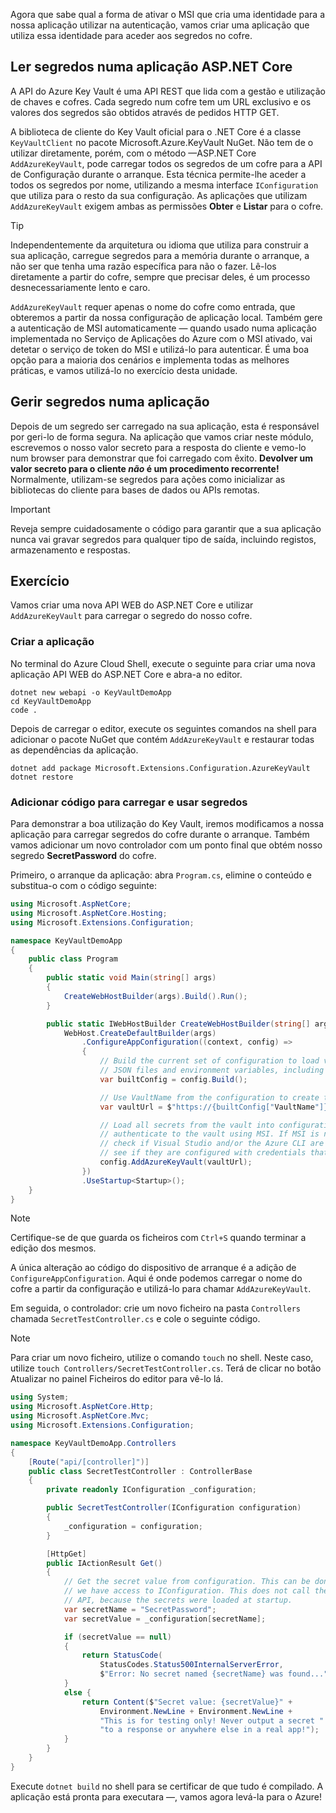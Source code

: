 Agora que sabe qual a forma de ativar o MSI que cria uma identidade para a nossa aplicação utilizar na autenticação, vamos criar uma aplicação que utiliza essa identidade para aceder aos segredos no cofre.

## <a name="reading-secrets-in-an-aspnet-core-app"></a>Ler segredos numa aplicação ASP.NET Core

A API do Azure Key Vault é uma API REST que lida com a gestão e utilização de chaves e cofres. Cada segredo num cofre tem um URL exclusivo e os valores dos segredos são obtidos através de pedidos HTTP GET.

A biblioteca de cliente do Key Vault oficial para o .NET Core é a classe `KeyVaultClient` no pacote Microsoft.Azure.KeyVault NuGet. Não tem de o utilizar diretamente, porém, com o método &mdash;ASP.NET Core `AddAzureKeyVault`, pode carregar todos os segredos de um cofre para a API de Configuração durante o arranque. Esta técnica permite-lhe aceder a todos os segredos por nome, utilizando a mesma interface `IConfiguration` que utiliza para o resto da sua configuração. As aplicações que utilizam `AddAzureKeyVault` exigem ambas as permissões **Obter** e **Listar** para o cofre.

> [!TIP]
> Independentemente da arquitetura ou idioma que utiliza para construir a sua aplicação, carregue segredos para a memória durante o arranque, a não ser que tenha uma razão específica para não o fazer. Lê-los diretamente a partir do cofre, sempre que precisar deles, é um processo desnecessariamente lento e caro.

`AddAzureKeyVault` requer apenas o nome do cofre como entrada, que obteremos a partir da nossa configuração de aplicação local. Também gere a autenticação de MSI automaticamente &mdash; quando usado numa aplicação implementada no Serviço de Aplicações do Azure com o MSI ativado, vai detetar o serviço de token do MSI e utilizá-lo para autenticar. É uma boa opção para a maioria dos cenários e implementa todas as melhores práticas, e vamos utilizá-lo no exercício desta unidade.

## <a name="handling-secrets-in-an-app"></a>Gerir segredos numa aplicação

Depois de um segredo ser carregado na sua aplicação, esta é responsável por geri-lo de forma segura. Na aplicação que vamos criar neste módulo, escrevemos o nosso valor secreto para a resposta do cliente e vemo-lo num browser para demonstrar que foi carregado com êxito. **Devolver um valor secreto para o cliente *não* é um procedimento recorrente!** Normalmente, utilizam-se segredos para ações como inicializar as bibliotecas do cliente para bases de dados ou APIs remotas.

> [!IMPORTANT]
> Reveja sempre cuidadosamente o código para garantir que a sua aplicação nunca vai gravar segredos para qualquer tipo de saída, incluindo registos, armazenamento e respostas.

## <a name="exercise"></a>Exercício

Vamos criar uma nova API WEB do ASP.NET Core e utilizar `AddAzureKeyVault` para carregar o segredo do nosso cofre.

### <a name="create-the-app"></a>Criar a aplicação

No terminal do Azure Cloud Shell, execute o seguinte para criar uma nova aplicação API WEB do ASP.NET Core e abra-a no editor.

```console
dotnet new webapi -o KeyVaultDemoApp
cd KeyVaultDemoApp
code .
```

Depois de carregar o editor, execute os seguintes comandos na shell para adicionar o pacote NuGet que contém `AddAzureKeyVault` e restaurar todas as dependências da aplicação.

```console
dotnet add package Microsoft.Extensions.Configuration.AzureKeyVault
dotnet restore
```

### <a name="add-code-to-load-and-use-secrets"></a>Adicionar código para carregar e usar segredos

Para demonstrar a boa utilização do Key Vault, iremos modificamos a nossa aplicação para carregar segredos do cofre durante o arranque. Também vamos adicionar um novo controlador com um ponto final que obtém nosso segredo **SecretPassword** do cofre.

Primeiro, o arranque da aplicação: abra `Program.cs`, elimine o conteúdo e substitua-o com o código seguinte:

```csharp
using Microsoft.AspNetCore;
using Microsoft.AspNetCore.Hosting;
using Microsoft.Extensions.Configuration;

namespace KeyVaultDemoApp
{
    public class Program
    {
        public static void Main(string[] args)
        {
            CreateWebHostBuilder(args).Build().Run();
        }

        public static IWebHostBuilder CreateWebHostBuilder(string[] args) =>
            WebHost.CreateDefaultBuilder(args)
                .ConfigureAppConfiguration((context, config) =>
                {
                    // Build the current set of configuration to load values from
                    // JSON files and environment variables, including VaultName.
                    var builtConfig = config.Build();

                    // Use VaultName from the configuration to create the full vault URL.
                    var vaultUrl = $"https://{builtConfig["VaultName"]}.vault.azure.net/";

                    // Load all secrets from the vault into configuration. This will automatically
                    // authenticate to the vault using MSI. If MSI is not available, it will
                    // check if Visual Studio and/or the Azure CLI are installed locally and
                    // see if they are configured with credentials that can access the vault.
                    config.AddAzureKeyVault(vaultUrl);
                })
                .UseStartup<Startup>();
    }
}
```

> [!NOTE]
> Certifique-se de que guarda os ficheiros com `Ctrl+S` quando terminar a edição dos mesmos.

A única alteração ao código do dispositivo de arranque é a adição de `ConfigureAppConfiguration`. Aqui é onde podemos carregar o nome do cofre a partir da configuração e utilizá-lo para chamar `AddAzureKeyVault`.

Em seguida, o controlador: crie um novo ficheiro na pasta `Controllers` chamada `SecretTestController.cs` e cole o seguinte código.

> [!NOTE]
> Para criar um novo ficheiro, utilize o comando `touch` no shell. Neste caso, utilize `touch Controllers/SecretTestController.cs`. Terá de clicar no botão Atualizar no painel Ficheiros do editor para vê-lo lá.

```csharp
using System;
using Microsoft.AspNetCore.Http;
using Microsoft.AspNetCore.Mvc;
using Microsoft.Extensions.Configuration;

namespace KeyVaultDemoApp.Controllers
{
    [Route("api/[controller]")]
    public class SecretTestController : ControllerBase
    {
        private readonly IConfiguration _configuration;

        public SecretTestController(IConfiguration configuration)
        {
            _configuration = configuration;
        }

        [HttpGet]
        public IActionResult Get()
        {
            // Get the secret value from configuration. This can be done anywhere
            // we have access to IConfiguration. This does not call the Key Vault
            // API, because the secrets were loaded at startup.
            var secretName = "SecretPassword";
            var secretValue = _configuration[secretName];

            if (secretValue == null)
            {
                return StatusCode(
                    StatusCodes.Status500InternalServerError,
                    $"Error: No secret named {secretName} was found...");
            }
            else {
                return Content($"Secret value: {secretValue}" +
                    Environment.NewLine + Environment.NewLine +
                    "This is for testing only! Never output a secret " +
                    "to a response or anywhere else in a real app!");
            }
        }
    }
}
```

Execute `dotnet build` no shell para se certificar de que tudo é compilado. A aplicação está pronta para executara &mdash;, vamos agora levá-la para o Azure!